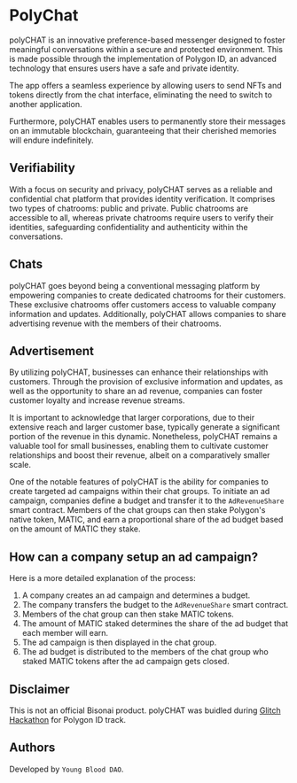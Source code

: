 # PolyChat

polyCHAT is an innovative preference-based messenger designed to foster meaningful conversations within a secure and protected environment. This is made possible through the implementation of Polygon ID, an advanced technology that ensures users have a safe and private identity.

The app offers a seamless experience by allowing users to send NFTs and tokens directly from the chat interface, eliminating the need to switch to another application.

Furthermore, polyCHAT enables users to permanently store their messages on an immutable blockchain, guaranteeing that their cherished memories will endure indefinitely.

## Verifiability

With a focus on security and privacy, polyCHAT serves as a reliable and confidential chat platform that provides identity verification. It comprises two types of chatrooms: public and private. Public chatrooms are accessible to all, whereas private chatrooms require users to verify their identities, safeguarding confidentiality and authenticity within the conversations.

## Chats

polyCHAT goes beyond being a conventional messaging platform by empowering companies to create dedicated chatrooms for their customers. These exclusive chatrooms offer customers access to valuable company information and updates. Additionally, polyCHAT allows companies to share advertising revenue with the members of their chatrooms.

## Advertisement

By utilizing polyCHAT, businesses can enhance their relationships with customers. Through the provision of exclusive information and updates, as well as the opportunity to share an ad revenue, companies can foster customer loyalty and increase revenue streams.

It is important to acknowledge that larger corporations, due to their extensive reach and larger customer base, typically generate a significant portion of the revenue in this dynamic. Nonetheless, polyCHAT remains a valuable tool for small businesses, enabling them to cultivate customer relationships and boost their revenue, albeit on a comparatively smaller scale.

One of the notable features of polyCHAT is the ability for companies to create targeted ad campaigns within their chat groups. To initiate an ad campaign, companies define a budget and transfer it to the `AdRevenueShare` smart contract. Members of the chat groups can then stake Polygon's native token, MATIC, and earn a proportional share of the ad budget based on the amount of MATIC they stake.


## How can a company setup an ad campaign?

Here is a more detailed explanation of the process:

1. A company creates an ad campaign and determines a budget.
2. The company transfers the budget to the `AdRevenueShare` smart contract.
3. Members of the chat group can then stake MATIC tokens.
4. The amount of MATIC staked determines the share of the ad budget that each member will earn.
5. The ad campaign is then displayed in the chat group.
6. The ad budget is distributed to the members of the chat group who staked MATIC tokens after the ad campaign gets closed.

## Disclaimer

This is not an official Bisonai product.
polyCHAT was buidled during [Glitch Hackathon](https://glitch-hack.com/) for Polygon ID track.

## Authors

Developed by `Young Blood DAO`.
